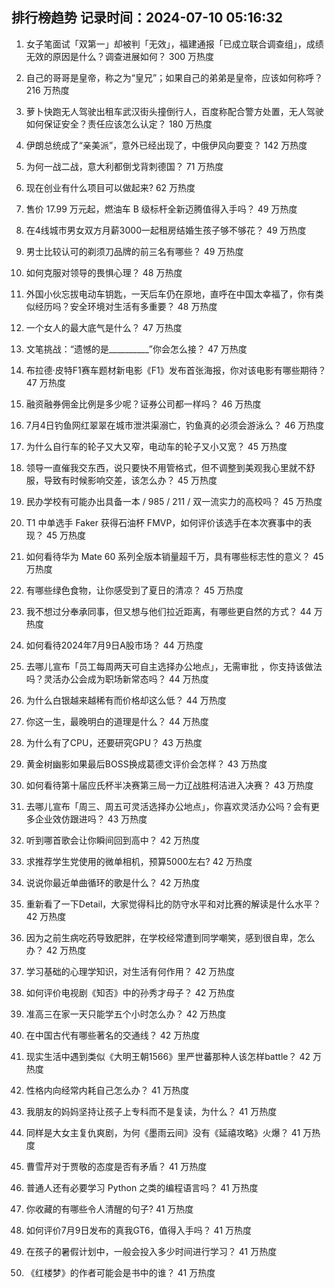
## 排行榜趋势 记录时间：2024-07-10 05:16:32
  
  1. 女子笔面试「双第一」却被判「无效」，福建通报「已成立联合调查组」，成绩无效的原因是什么？调查进展如何？ 300 万热度
    
  2. 自己的哥哥是皇帝，称之为“皇兄”；如果自己的弟弟是皇帝，应该如何称呼？ 216 万热度
    
  3. 萝卜快跑无人驾驶出租车武汉街头撞倒行人，百度称配合警方处置，无人驾驶如何保证安全？责任应该怎么认定？ 180 万热度
    
  4. 伊朗总统成了“亲美派”，意外已经出现了，中俄伊风向要变？ 142 万热度
    
  5. 为何一战二战，意大利都倒戈背刺德国？ 71 万热度
    
  6. 现在创业有什么项目可以做起来? 62 万热度
    
  7. 售价 17.99 万元起，燃油车 B 级标杆全新迈腾值得入手吗？ 49 万热度
    
  8. 在4线城市男女双方月薪3000一起租房结婚生孩子够不够花？ 49 万热度
    
  9. 男士比较认可的剃须刀品牌的前三名有哪些？ 49 万热度
    
  10. 如何克服对领导的畏惧心理？ 48 万热度
    
  11. 外国小伙忘拔电动车钥匙，一天后车仍在原地，直呼在中国太幸福了，你有类似经历吗？安全环境对生活有多重要？ 48 万热度
    
  12. 一个女人的最大底气是什么？ 47 万热度
    
  13. 文笔挑战：“遗憾的是__________”你会怎么接？ 47 万热度
    
  14. 布拉德·皮特F1赛车题材新电影《F1》发布首张海报，你对该电影有哪些期待？ 47 万热度
    
  15. 融资融券佣金比例是多少呢？证券公司都一样吗？ 46 万热度
    
  16. 7月4日钓鱼网红翠翠在城市泄洪渠溺亡，钓鱼真的必须会游泳么？ 46 万热度
    
  17. 为什么自行车的轮子又大又窄，电动车的轮子又小又宽？ 45 万热度
    
  18. 领导一直催我交东西，说只要快不用管格式，但不调整到美观我心里就不舒服，导致有时候影响交差，该怎么办？ 45 万热度
    
  19. 民办学校有可能办出具备一本 / 985 / 211 / 双一流实力的高校吗？ 45 万热度
    
  20. T1 中单选手 Faker 获得石油杯 FMVP，如何评价该选手在本次赛事中的表现？ 45 万热度
    
  21. 如何看待华为 Mate  60 系列全版本销量超千万，具有哪些标志性的意义？ 45 万热度
    
  22. 有哪些绿色食物，让你感受到了夏日的清凉？ 45 万热度
    
  23. 我不想过分奉承同事，但又想与他们拉近距离，有哪些更自然的方式？ 44 万热度
    
  24. 如何看待2024年7月9日A股市场？ 44 万热度
    
  25. 去哪儿宣布「员工每周两天可自主选择办公地点」，无需审批 ，你支持该做法吗？灵活办公会成为职场新常态吗？ 44 万热度
    
  26. 为什么白银越来越稀有而价格却这么低？ 44 万热度
    
  27. 你这一生，最晚明白的道理是什么？ 44 万热度
    
  28. 为什么有了CPU，还要研究GPU？ 43 万热度
    
  29. 黄金树幽影如果最后BOSS换成葛德文评价会怎样？ 43 万热度
    
  30. 如何看待第十届应氏杯半决赛第三局一力辽战胜柯洁进入决赛？ 43 万热度
    
  31. 去哪儿宣布「周三、周五可灵活选择办公地点」，你喜欢灵活办公吗？会有更多企业效仿跟进吗？ 43 万热度
    
  32. 听到哪首歌会让你瞬间回到高中？ 42 万热度
    
  33. 求推荐学生党使用的微单相机，预算5000左右? 42 万热度
    
  34. 说说你最近单曲循环的歌是什么？ 42 万热度
    
  35. 重新看了一下Detail，大家觉得科比的防守水平和对比赛的解读是什么水平？ 42 万热度
    
  36. 因为之前生病吃药导致肥胖，在学校经常遭到同学嘲笑，感到很自卑，怎么办？ 42 万热度
    
  37. 学习基础的心理学知识，对生活有何作用？ 42 万热度
    
  38. 如何评价电视剧《知否》中的孙秀才母子？ 42 万热度
    
  39. 准高三在家一天只能学五个小时怎么办？ 42 万热度
    
  40. 在中国古代有哪些著名的交通线？ 42 万热度
    
  41. 现实生活中遇到类似《大明王朝1566》里严世蕃那种人该怎样battle？ 42 万热度
    
  42. 性格内向经常内耗自己怎么办？ 41 万热度
    
  43. 我朋友的妈妈坚持让孩子上专科而不是复读，为什么？ 41 万热度
    
  44. 同样是大女主复仇爽剧，为何《墨雨云间》没有《延禧攻略》火爆？ 41 万热度
    
  45. 曹雪芹对于贾敬的态度是否有矛盾？ 41 万热度
    
  46. 普通人还有必要学习 Python 之类的编程语言吗？ 41 万热度
    
  47. 你收藏的有哪些令人清醒的句子? 41 万热度
    
  48. 如何评价7月9日发布的真我GT6，值得入手吗？ 41 万热度
    
  49. 在孩子的暑假计划中，一般会投入多少时间进行学习？ 41 万热度
    
  50. 《红楼梦》的作者可能会是书中的谁？ 41 万热度
    